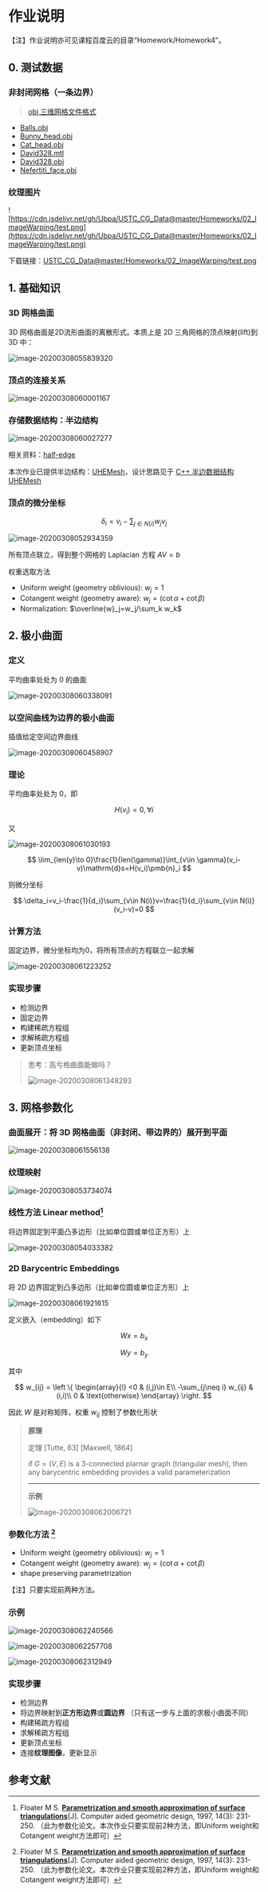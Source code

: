 # 作业说明

【注】作业说明亦可见课程百度云的目录“Homework/Homework4”。

## 0. 测试数据

### 非封闭网格（一条边界）

> [obj 三维网格文件格式](obj.md) 

- [Balls.obj](https://cdn.jsdelivr.net/gh/Ubpa/USTC_CG_Data@master/Homeworks/04_MinSurfMeshPara/mesh/Balls.obj) 
- [Bunny_head.obj](https://cdn.jsdelivr.net/gh/Ubpa/USTC_CG_Data@master/Homeworks/04_MinSurfMeshPara/mesh/Bunny_head.obj) 
- [Cat_head.obj](https://cdn.jsdelivr.net/gh/Ubpa/USTC_CG_Data@master/Homeworks/04_MinSurfMeshPara/mesh/Cat_head.obj) 
- [David328.mtl](https://cdn.jsdelivr.net/gh/Ubpa/USTC_CG_Data@master/Homeworks/04_MinSurfMeshPara/mesh/David328.mtl) 
- [David328.obj](https://cdn.jsdelivr.net/gh/Ubpa/USTC_CG_Data@master/Homeworks/04_MinSurfMeshPara/mesh/David328.obj) 
- [Nefertiti_face.obj](https://cdn.jsdelivr.net/gh/Ubpa/USTC_CG_Data@master/Homeworks/04_MinSurfMeshPara/mesh/Nefertiti_face.obj) 

### 纹理图片

![https://cdn.jsdelivr.net/gh/Ubpa/USTC_CG_Data@master/Homeworks/02_ImageWarping/test.png](https://cdn.jsdelivr.net/gh/Ubpa/USTC_CG_Data@master/Homeworks/02_ImageWarping/test.png)

下载链接：[USTC_CG_Data@master/Homeworks/02_ImageWarping/test.png](https://cdn.jsdelivr.net/gh/Ubpa/USTC_CG_Data@master/Homeworks/02_ImageWarping/test.png) 

## 1. 基础知识

### 3D 网格曲面

3D 网格曲面是2D流形曲面的离散形式。本质上是 2D 三角网格的顶点映射(lift)到 3D 中：

![image-20200308055839320](https://cdn.jsdelivr.net/gh/Ubpa/USTC_CG_Data@master/Homeworks/04_MinSurfMeshPara/image-20200308055839320.jpg)

### 顶点的连接关系

![image-20200308060001167](https://cdn.jsdelivr.net/gh/Ubpa/USTC_CG_Data@master/Homeworks/04_MinSurfMeshPara/image-20200308060001167.jpg)

### 存储数据结构：半边结构

![image-20200308060027277](../../../report/lab4/figures/halfedge.jpg)

相关资料：[half-edge](https://kaba.hilvi.org/homepage/blog/halfedge/halfedge.htm) 

本次作业已提供半边结构：[UHEMesh](https://github.com/Ubpa/UHEMesh)，设计思路见于 [C++ 半边数据结构 UHEMesh](https://zhuanlan.zhihu.com/p/103510964) 

### 顶点的微分坐标

$$
\delta_i=v_i-\sum_{j\in N(i)}w_jv_j
$$

![image-20200308052934359](../../../report/lab4/figures/differentCoordinate.jpg)

所有顶点联立，得到整个网格的 Laplacian 方程 $AV=b$ 

权重选取方法

- Uniform weight (geometry oblivious): $w_j = 1$ 
- Cotangent weight (geometry aware): $w_j =  (\cot \alpha + \cot\beta)$ 
- Normalization: $\overline{w}_j=w_j/\sum_k w_k$ 

## 2. 极小曲面

### 定义

平均曲率处处为 0 的曲面

![image-20200308060338091](https://cdn.jsdelivr.net/gh/Ubpa/USTC_CG_Data@master/Homeworks/04_MinSurfMeshPara/image-20200308060338091.jpg)

### 以空间曲线为边界的极小曲面

插值给定空间边界曲线

![image-20200308060458907](https://cdn.jsdelivr.net/gh/Ubpa/USTC_CG_Data@master/Homeworks/04_MinSurfMeshPara/image-20200308060458907.jpg)

### 理论

平均曲率处处为 0，即

$$
H(v_i)=0,\forall i
$$

又

![image-20200308061030193](https://cdn.jsdelivr.net/gh/Ubpa/USTC_CG_Data@master/Homeworks/04_MinSurfMeshPara/image-20200308061030193.jpg)

$$
\lim_{len(y)\to 0}\frac{1}{len(\gamma)}\int_{v\in \gamma}(v_i-v)\mathrm{d}s=H(v_i)\pmb{n}_i
$$

则微分坐标

$$
\delta_i=v_i-\frac{1}{d_i}\sum_{v\in N(i)}v=\frac{1}{d_i}\sum_{v\in N(i)}(v_i-v)=0
$$

### 计算方法

固定边界，微分坐标均为0，将所有顶点的方程联立一起求解

![image-20200308061223252](https://cdn.jsdelivr.net/gh/Ubpa/USTC_CG_Data@master/Homeworks/04_MinSurfMeshPara/image-20200308061223252.jpg)

### 实现步骤

- 检测边界
- 固定边界
- 构建稀疏方程组
- 求解稀疏方程组
- 更新顶点坐标

> 思考：高亏格曲面能做吗？
>
> ![image-20200308061348293](https://cdn.jsdelivr.net/gh/Ubpa/USTC_CG_Data@master/Homeworks/04_MinSurfMeshPara/image-20200308061348293.jpg)

## 3. 网格参数化

### 曲面展开：将 3D 网格曲面（非封闭、带边界的）展开到平面

![image-20200308061556138](../../../report/lab4/figures/parma1)

### 纹理映射

![image-20200308053734074](https://cdn.jsdelivr.net/gh/Ubpa/USTC_CG_Data@master/Homeworks/04_MinSurfMeshPara/image-20200308053734074.jpg)

### 线性方法 Linear method[^Floater97] 

将边界固定到平面凸多边形（比如单位圆或单位正方形）上

![image-20200308054033382](../../../report/lab4/figures/lineparma.jpg)

### 2D Barycentric Embeddings

将 2D 边界固定到凸多边形（比如单位圆或单位正方形）上

![image-20200308061921615](https://cdn.jsdelivr.net/gh/Ubpa/USTC_CG_Data@master/Homeworks/04_MinSurfMeshPara/image-20200308061921615.jpg)

定义嵌入（embedding）如下

$$
Wx=b_x
$$

$$
Wy=b_y
$$

其中

$$
w_{ij} = \left \{
\begin{array}{l}
<0 & (i,j)\in E\\
-\sum_{j\neq i} w_{ij} & (i,i)\\
0 & \text{otherwise}
\end{array}
\right.
$$

因此 $W$ 是对称矩阵，权重 $w_{ij}$ 控制了参数化形状

> **原理** 
>
> 定理 [Tutte, 63] [Maxwell, 1864]
>
> if $G=(V,E)$ is a 3-connected plarnar graph (triangular mesh), then any barycentric embedding provides a valid parameterization
>
> ---
>
> **示例** 
>
> ![image-20200308062006721](https://cdn.jsdelivr.net/gh/Ubpa/USTC_CG_Data@master/Homeworks/04_MinSurfMeshPara/image-20200308062006721.jpg)

### 参数化方法 [^Floater97] 

- Uniform weight (geometry oblivious): $w_j = 1$ 
- Cotangent weight (geometry aware): $w_j =  (\cot \alpha + \cot\beta)$ 
- shape preserving parametrization

【注】只要实现前两种方法。

### 示例

![image-20200308062240566](https://cdn.jsdelivr.net/gh/Ubpa/USTC_CG_Data@master/Homeworks/04_MinSurfMeshPara/image-20200308062240566.jpg)

![image-20200308062257708](https://cdn.jsdelivr.net/gh/Ubpa/USTC_CG_Data@master/Homeworks/04_MinSurfMeshPara/image-20200308062257708.jpg)

![image-20200308062312949](https://cdn.jsdelivr.net/gh/Ubpa/USTC_CG_Data@master/Homeworks/04_MinSurfMeshPara/image-20200308062312949.jpg)

### 实现步骤

- 检测边界
- 将边界映射到**正方形边界**或**圆边界** （只有这一步与上面的求极小曲面不同）
- 构建稀疏方程组
- 求解稀疏方程组
- 更新顶点坐标
- 连接**纹理图像**，更新显示

## 参考文献

[^Floater97]: Floater M S. [**Parametrization and smooth approximation of surface triangulations**](http://citeseerx.ist.psu.edu/viewdoc/download?doi=10.1.1.102.6676&rep=rep1&type=pdf)[J]. Computer aided geometric design, 1997, 14(3): 231-250. （此为参数化论文。本次作业只要实现前2种方法，即Uniform weight和Cotangent weight方法即可）
